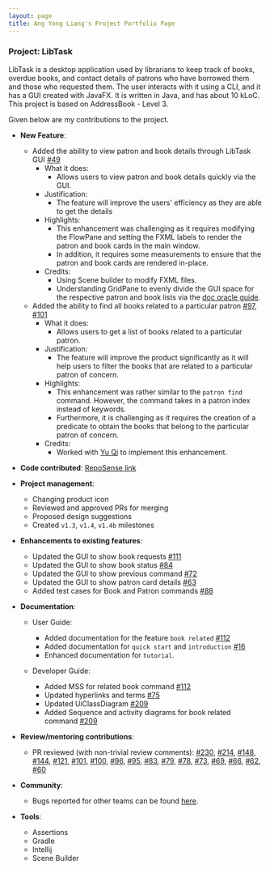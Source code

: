 ```yaml
---
layout: page
title: Ang Yong Liang's Project Portfolio Page
---
```



### Project: LibTask

LibTask is a desktop application used by librarians to keep track of books, overdue books, and contact details of patrons who have borrowed them and those who requested them. The user interacts with it using a CLI, and it has a GUI created with JavaFX. It is written in Java, and has about 10 kLoC. This project is based on AddressBook - Level 3.

Given below are my contributions to the project.

* **New Feature**:
  * Added the ability to view patron and book details through LibTask GUI [\#49](https://github.com/AY2122S2-CS2103T-W14-1/tp/pull/49)
    * What it does:
      * Allows users to view patron and book details quickly via the GUI.
    * Justification:
      * The feature will improve the users' efficiency as they are able to get the details
    * Highlights:
      * This enhancement was challenging as it requires modifying the FlowPane and setting the FXML labels to render the patron and book cards in the main window.
      * In addition, it requires some measurements to ensure that the patron and book cards are rendered in-place.
    * Credits:
      * Using Scene builder to modify FXML files.
      * Understanding GridPane to evenly divide the GUI space for the respective patron and book lists via the [doc oracle guide](https://docs.oracle.com/javafx/2/get_started/fxml_example.fxml.html).
  * Added the ability to find all books related to a particular patron [\#97](https://github.com/AY2122S2-CS2103T-W14-1/tp/pull/97), [\#101](https://github.com/AY2122S2-CS2103T-W14-1/tp/pull/101)
    * What it does:
      * Allows users to get a list of books related to a particular patron.
    * Justification:
      * The feature will improve the product significantly as it will help users to filter the books that are related to a particular patron of concern.
    * Highlights:
      * This enhancement was rather similar to the `patron find` command. However, the command takes in a patron index instead of keywords.
      * Furthermore, it is challenging as it requires the creation of a predicate to obtain the books that belong to the particular patron of concern.
    * Credits:
      * Worked with [Yu Qi](https://github.com/yuqitanyq) to implement this enhancement.

* **Code contributed**: [RepoSense link](https://nus-cs2103-ay2122s2.github.io/tp-dashboard/?search=&sort=groupTitle&sortWithin=title&since=2022-02-18&timeframe=commit&mergegroup=&groupSelect=groupByRepos&breakdown=false&tabOpen=true&tabType=authorship&tabAuthor=yl-ang&tabRepo=AY2122S2-CS2103T-W14-1%2Ftp%5Bmaster%5D&authorshipIsMergeGroup=false&authorshipFileTypes=docs~functional-code~test-code&authorshipIsBinaryFileTypeChecked=false)

* **Project management**:
  * Changing product icon
  * Reviewed and approved PRs for merging
  * Proposed design suggestions
  * Created `v1.3`, `v1.4`, `v1.4b` milestones

* **Enhancements to existing features**:
  * Updated the GUI to show book requests [\#111](https://github.com/AY2122S2-CS2103T-W14-1/tp/pull/111)
  * Updated the GUI to show book status [\#84](https://github.com/AY2122S2-CS2103T-W14-1/tp/pull/84)
  * Updated the GUI to show previous command [\#72](https://github.com/AY2122S2-CS2103T-W14-1/tp/pull/72)
  * Updated the GUI to show patron card details [\#63](https://github.com/AY2122S2-CS2103T-W14-1/tp/pull/63)
  * Added test cases for Book and Patron commands [\#88](https://github.com/AY2122S2-CS2103T-W14-1/tp/pull/88)

* **Documentation**:
  * User Guide:
    * Added documentation for the feature `book related` [\#112](https://github.com/AY2122S2-CS2103T-W14-1/tp/pull/112)
    * Added documentation for `quick start` and `introduction` [\#16](https://github.com/AY2122S2-CS2103T-W14-1/tp/pull/16)
    * Enhanced documentation for `tutorial`.

  * Developer Guide:
    * Added MSS for related book command [\#112](https://github.com/AY2122S2-CS2103T-W14-1/tp/pull/112)
    * Updated hyperlinks and terms [\#75](https://github.com/AY2122S2-CS2103T-W14-1/tp/pull/75)
    * Updated UiClassDiagram [\#209](https://github.com/AY2122S2-CS2103T-W14-1/tp/pull/209)
    * Added Sequence and activity diagrams for book related command [\#209](https://github.com/AY2122S2-CS2103T-W14-1/tp/pull/209)

* **Review/mentoring contributions**:
  * PR reviewed (with non-trivial review comments): [\#230](https://github.com/AY2122S2-CS2103T-W14-1/tp/pull/230), [\#214](https://github.com/AY2122S2-CS2103T-W14-1/tp/pull/214), [\#148](https://github.com/AY2122S2-CS2103T-W14-1/tp/pull/148), [\#144](https://github.com/AY2122S2-CS2103T-W14-1/tp/pull/144), [\#121](https://github.com/AY2122S2-CS2103T-W14-1/tp/pull/121), [\#101](https://github.com/AY2122S2-CS2103T-W14-1/tp/pull/101), [\#100](https://github.com/AY2122S2-CS2103T-W14-1/tp/pull/100), [\#96](https://github.com/AY2122S2-CS2103T-W14-1/tp/pull/96), [\#95](https://github.com/AY2122S2-CS2103T-W14-1/tp/pull/95), [\#83](https://github.com/AY2122S2-CS2103T-W14-1/tp/pull/83), [\#79](https://github.com/AY2122S2-CS2103T-W14-1/tp/pull/79), [\#78](https://github.com/AY2122S2-CS2103T-W14-1/tp/pull/78), [\#73](https://github.com/AY2122S2-CS2103T-W14-1/tp/pull/73), [\#69](https://github.com/AY2122S2-CS2103T-W14-1/tp/pull/69), [\#66](https://github.com/AY2122S2-CS2103T-W14-1/tp/pull/65), [\#62](https://github.com/AY2122S2-CS2103T-W14-1/tp/pull/65), [\#60](https://github.com/AY2122S2-CS2103T-W14-1/tp/pull/60)

* **Community**:
  * Bugs reported for other teams can be found [here](https://github.com/yl-ang/ped/issues).

* **Tools**:
  * Assertions
  * Gradle
  * Intellij
  * Scene Builder
